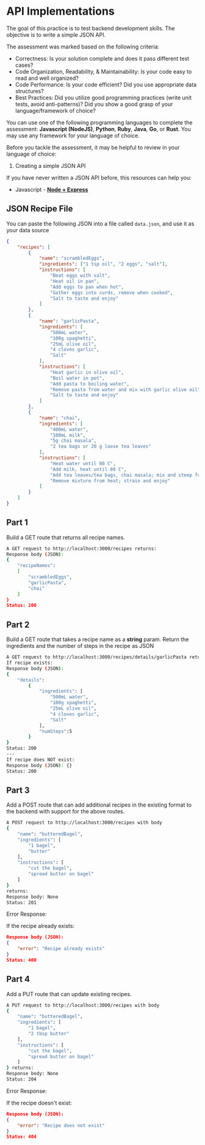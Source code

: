 # API Implementations

The goal of this practice is to test backend development skills. The objective is to write a simple JSON API.

The assessment was marked based on the following criteria:

- Correctness: Is your solution complete and does it pass different test cases?
- Code Organization, Readability, & Maintainability: Is your code easy to read and well organized?
- Code Performance: Is your code efficient? Did you use appropriate data structures?
- Best Practices: Did you utilize good programming practices (write unit tests, avoid anti-patterns)? Did you show a good grasp of your language/framework of choice?

You can use one of the following programming languages to complete the assessment: **Javascript (NodeJS)**, **Python**, **Ruby**, **Java**, **Go**, or **Rust**. You may use any framework for your language of choice.

Before you tackle the assessment, it may be helpful to review in your language of choice:

1. Creating a simple JSON API

If you have never written a JSON API before, this resources can help you:

- Javascript - **[Node + Express](https://medium.com/@onejohi/building-a-simple-rest-api-with-nodejs-and-express-da6273ed7ca9)**

## JSON Recipe File

You can paste the following JSON into a file called `data.json`, and use it as your data source

```json
{
    "recipes": [
        {
            "name": "scrambledEggs",
            "ingredients": ["1 tsp oil", "2 eggs", "salt"],
            "instructions": [
                "Beat eggs with salt",
                "Heat oil in pan",
                "Add eggs to pan when hot",
                "Gather eggs into curds, remove when cooked",
                "Salt to taste and enjoy"
            ]
        },
        {
            "name": "garlicPasta",
            "ingredients": [
                "500mL water",
                "100g spaghetti",
                "25mL olive oil",
                "4 cloves garlic",
                "Salt"
            ],
            "instructions": [
                "Heat garlic in olive oil",
                "Boil water in pot",
                "Add pasta to boiling water",
                "Remove pasta from water and mix with garlic olive oil",
                "Salt to taste and enjoy"
            ]
        },
        {
            "name": "chai",
            "ingredients": [
                "400mL water",
                "100mL milk",
                "5g chai masala",
                "2 tea bags or 20 g loose tea leaves"
            ],
            "instructions": [
                "Heat water until 80 C",
                "Add milk, heat until 80 C",
                "Add tea leaves/tea bags, chai masala; mix and steep for 3-4 minutes",
                "Remove mixture from heat; strain and enjoy"
            ]
        }
    ]
}
```

## Part 1

Build a GET route that returns all recipe names.

```bash
A GET request to http://localhost:3000/recipes returns:
Response body (JSON):
{
    "recipeNames":
    [
        "scrambledEggs",
        "garlicPasta",
        "chai"
    ]
}
Status: 200

```

## Part 2

Build a GET route that takes a recipe name as a **string** param. Return the ingredients and the number of steps in the recipe as JSON

```bash
A GET request to http://localhost:3000/recipes/details/garlicPasta returns:
If recipe exists:
Response body (JSON):
{
    "details":
        {
            "ingredients": [
                "500mL water",
                "100g spaghetti",
                "25mL olive oil",
                "4 cloves garlic",
                "Salt"
            ],
            "numSteps":5
        }
}
Status: 200
---
If recipe does NOT exist:
Response body (JSON): {}
Status: 200

```

## Part 3

Add a POST route that can add additional recipes in the existing format to the backend with support for the above routes.

```bash
A POST request to http://localhost:3000/recipes with body
{
    "name": "butteredBagel",
    "ingredients": [
        "1 bagel",
        "butter"
    ],
    "instructions": [
        "cut the bagel",
        "spread butter on bagel"
    ]
}
returns:
Response body: None
Status: 201

```

Error Response:

If the recipe already exists:

```json
Response body (JSON):
{
    "error": "Recipe already exists"
}
Status: 400

```

## Part 4

Add a PUT route that can update existing recipes.

```bash
A PUT request to http://localhost:3000/recipes with body
{
    "name": "butteredBagel",
    "ingredients": [
        "1 bagel",
        "2 tbsp butter"
    ],
    "instructions": [
        "cut the bagel",
        "spread butter on bagel"
    ]
} returns:
Response body: None
Status: 204

```

Error Response:

If the recipe doesn't exist:

```json
Response body (JSON):
{
    "error": "Recipe does not exist"
}
Status: 404

```
